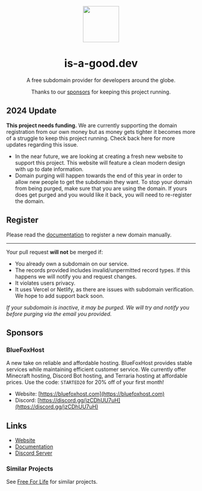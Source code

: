 <p align="center"><img src="https://github.com/is-a-good-dev/register/blob/main/logo_circle.png" height="96" width="96"></p>
<h1 align="center">is-a-good.dev</h1>

<p align="center">A free subdomain provider for developers around the globe.</p>
<p align="center">Thanks to our <a href="#sponsors">sponsors</a> for keeping this project running.</p>

## 2024 Update

**This project needs funding.** We are currently supporting the domain registration from our own money but as money gets tighter it becomes more of a struggle to keep this project running. Check back here for more updates regarding this issue. 

- In the near future, we are looking at creating a fresh new website to support this project. This website will feature a clean modern design with up to date information.
- Domain purging will happen towards the end of this year in order to allow new people to get the subdomain they want. To stop your domain from being purged, make sure that you are using the domain. If yours does get purged and you would like it back, you will need to re-register the domain.

## Register
Please read the [documentation](https://docs.is-a-good.dev) to register a new domain manually.

---

Your pull request **will not** be merged if:
- You already own a subdomain on our service.
- The records provided includes invalid/unpermitted record types. If this happens we will notify you and request changes.
- It violates users privacy.
- It uses Vercel or Netlify, as there are issues with subdomain verification. We hope to add support back soon.

*If your subdomain is inactive, it may be purged. We will try and notify you before purging via the email you provided.*

## Sponsors

### BlueFoxHost
A new take on reliable and affordable hosting. BlueFoxHost provides stable services while maintaining efficient customer service.
We currently offer Minecraft hosting, Discord Bot hosting, and Terraria hosting at affordable prices.
Use the code: `STARTED20` for 20% off of your first month!

- Website: [https://bluefoxhost.com](https://bluefoxhost.com)
- Discord: [https://discord.gg/jzCDhUU7uH](https://discord.gg/jzCDhUU7uH)


## Links
- [Website](https://is-a-good.dev)
- [Documentation](https://docs.is-a-good.dev)
- [Discord Server](https://discord.gg/vmVaAn8YcK)

### Similar Projects
See [Free For Life](https://free.wdh.gg/#/?id=domains) for similar projects.
